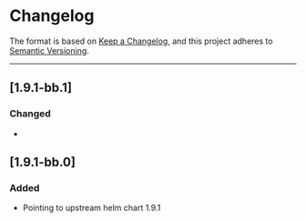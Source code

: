 # Changelog

The format is based on [Keep a Changelog](https://keepachangelog.com/en/1.0.0/), and this project adheres to [Semantic Versioning](https://semver.org/spec/v2.0.0.html).

---
## [1.9.1-bb.1]
### Changed
- <add info here>

## [1.9.1-bb.0]
### Added
- Pointing to upstream helm chart 1.9.1

